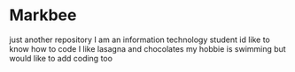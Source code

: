 # Markbee
just another repository
I am an information technology student
id like to know how to code
I like lasagna and chocolates
my hobbie is swimming but would like to add coding too
